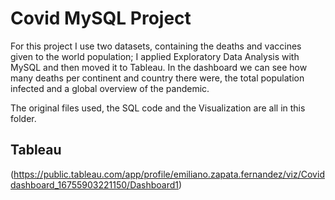 
# Covid MySQL Project

For this project I use two datasets, containing the deaths and vaccines given to the world population; I applied Exploratory Data Analysis with MySQL and then moved it to Tableau. In the dashboard we can see how many deaths per continent and country there were, the total population infected and a global overview of the pandemic.

The original files used, the SQL code and the Visualization are all in this folder.


## Tableau

(https://public.tableau.com/app/profile/emiliano.zapata.fernandez/viz/Coviddashboard_16755903221150/Dashboard1)

